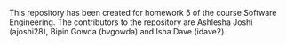 This repository has been created for homework 5 of the course Software Engineering. The contributors to the repository are Ashlesha Joshi (ajoshi28), Bipin Gowda (bvgowda) and Isha Dave (idave2). 

